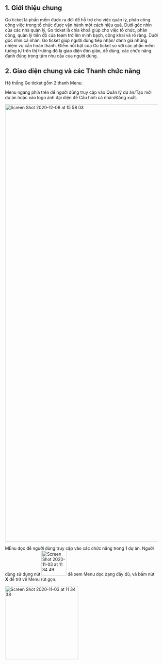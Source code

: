 ## 1. Giới thiệu chung

  Go ticket là phần mềm được ra đời để hỗ trợ cho việc  quản lý, phân công công việc trong tổ chức được vận hành một cách hiệu quả. Dưới góc nhìn của các nhà quản lý, Go ticket là chìa khoá giúp cho việc tổ chức, phân công, quản lý tiến độ của team trở lên minh bạch, công khai và rõ ràng. Dưới góc nhìn cá nhân, Go ticket giúp người dùng tiếp nhận/ đánh giá những nhiệm vụ cần hoàn thành. Điểm nổi bật của Go ticket so với các phần mềm tương tự trên thị trường đó là giao diện đơn giản, dễ dùng, các chức năng đánh đúng trọng tâm nhu cầu của người dùng.
  
## 2. Giao diện chung và các Thanh chức năng

Hệ thống Go ticket gồm 2 thanh Menu:

Menu ngang phía trên để người dùng truy cập vào Quản lý dự án/Tạo mới dự án hoặc vào logo ảnh đại diện để Cấu hình cá nhân/Đăng xuất.

<img width="1440" alt="Screen Shot 2020-12-08 at 15 58 03" src="https://user-images.githubusercontent.com/73808891/101462034-41ea6c00-396e-11eb-926a-e77e72468ffa.png">

MEnu dọc để người dùng truy cập vào các chức năng trong 1 dự án. Người dùng sử dụng nút  <img width="82" alt="Screen Shot 2020-11-03 at 11 34 49" src="https://user-images.githubusercontent.com/73808891/97950198-b9096f00-1dc8-11eb-8116-521637356b8e.png">  để xem Menu dọc dạng đầy đủ, và bấm nút **X** để trở về Menu rút gọn.

<img width="241" alt="Screen Shot 2020-11-03 at 11 34 38" src="https://user-images.githubusercontent.com/73808891/97950277-f40ba280-1dc8-11eb-8df9-4e29d3b56d6e.png">
